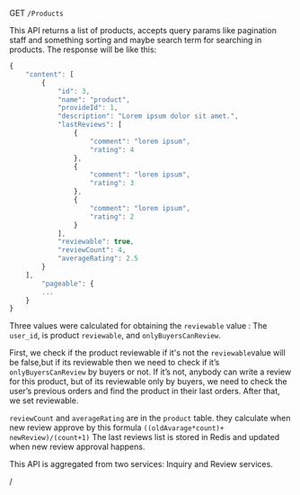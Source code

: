 GET `/Products`

This API returns a list of products, accepts query params like pagination staff and something sorting and maybe search term for searching in products. The response will be like this:

```javascript
{
    "content": [
        {
            "id": 3,
            "name": "product",
            "provideId": 1,
            "description": "Lorem ipsum dolor sit amet.",
            "lastReviews": [
                {
                    "comment": "lorem ipsum",
                    "rating": 4
                },
                {
                    "comment": "lorem ipsum",
                    "rating": 3
                },
                {
                    "comment": "lorem ipsum",
                    "rating": 2
                }
            ],
            "reviewable": true,
            "reviewCount": 4,
            "averageRating": 2.5
        }
    ],
        "pageable": {
        ...
    }
}
```


Three values were calculated for obtaining the  `reviewable` value : The `user_id`, is product `reviewable`, and `onlyBuyersCanReview`.

First, we check if the product reviewable if it's not the `reviewable`value will be false,but if its reviewable then  we need to check if it’s `onlyBuyersCanReview` by buyers or not. 
If it’s not, anybody can write a review for this product, but of its reviewable only by buyers, we need to check the user’s previous orders and find the product in their last orders. After that, we set reviewable.

`reviewCount` and `averageRating` are in the `product` table.
they calculate when new review approve by this formula `((oldAvarage*count)+ newReview)/(count+1)`
The last reviews list is stored in Redis and updated when new review approval happens.

This API is aggregated from two services: Inquiry and Review services.

/
